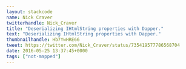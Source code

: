 ```yaml
---
layout: stackcode
name: Nick Craver
twitterhandle: Nick_Craver
title: "Deserializing IHtmlString properties with Dapper."
text: "Deserializing IHtmlString properties with Dapper."
thumbnailhandle: Hb7YwHRE66
tweet: https://twitter.com/Nick_Craver/status/735419577786568704
date: 2016-05-25 13:37:45+0000
tags: ["not-mapped"]
---
```

